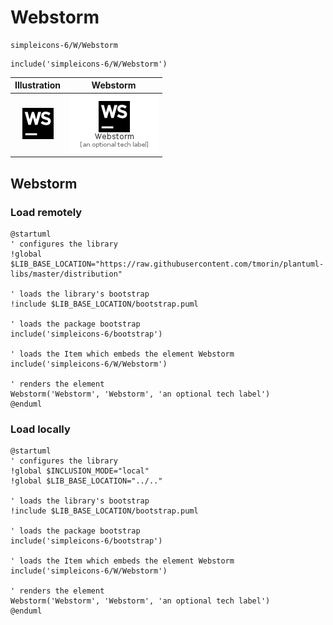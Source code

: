 # Webstorm


```text
simpleicons-6/W/Webstorm
```

```text
include('simpleicons-6/W/Webstorm')
```



| Illustration | Webstorm |
| :---: | :---: |
| ![illustration for Illustration](../../simpleicons-6/W/Webstorm.png) | ![illustration for Webstorm](../../simpleicons-6/W/Webstorm.Local.png) |




## Webstorm

### Load remotely
```plantuml
@startuml
' configures the library
!global $LIB_BASE_LOCATION="https://raw.githubusercontent.com/tmorin/plantuml-libs/master/distribution"

' loads the library's bootstrap
!include $LIB_BASE_LOCATION/bootstrap.puml

' loads the package bootstrap
include('simpleicons-6/bootstrap')

' loads the Item which embeds the element Webstorm
include('simpleicons-6/W/Webstorm')

' renders the element
Webstorm('Webstorm', 'Webstorm', 'an optional tech label')
@enduml
```

### Load locally
```plantuml
@startuml
' configures the library
!global $INCLUSION_MODE="local"
!global $LIB_BASE_LOCATION="../.."

' loads the library's bootstrap
!include $LIB_BASE_LOCATION/bootstrap.puml

' loads the package bootstrap
include('simpleicons-6/bootstrap')

' loads the Item which embeds the element Webstorm
include('simpleicons-6/W/Webstorm')

' renders the element
Webstorm('Webstorm', 'Webstorm', 'an optional tech label')
@enduml
```

